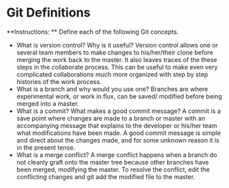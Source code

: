 # Git Definitions

**Instructions: ** Define each of the following Git concepts.

* What is version control?  Why is it useful? 
 Version control allows one or several team members to make changes to his/her/their clone before merging the work back to the master.  It also leaves traces of the these steps in the collaborate process.  This can be useful to make even very complicated collaborations much more organized with step by step histories of the work process.
* What is a branch and why would you use one?
 Branches are where experimental work, or work in flux, can be saved/ modified before being merged into a master.
* What is a commit? What makes a good commit message?
 A commit is a save point where changes are made to a branch or master with an accompanying message that explains to the developer or his/her team what modifications have been made. A good commit message is simple and direct about the changes made, and for some unknown reason it is in the present tense.
* What is a merge conflict?
A merge conflict happens when a branch do not cleanly graft onto the master tree because other branches have been merged, modifying the master. To resolve the conflict, edit the conflicting changes and git add the modified file to the master.